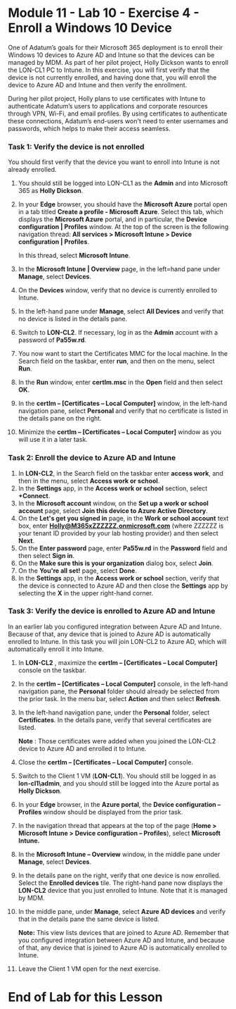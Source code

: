 # Module 11 - Lab 10 - Exercise 4 - Enroll a Windows 10 Device

One of Adatum’s goals for their Microsoft 365 deployment is to enroll their Windows 10 devices to Azure AD and Intune so that the devices can be managed by MDM. As part of her pilot project, Holly Dickson wants to enroll the LON-CL1 PC to Intune. In this exercise, you will first verify that the device is not currently enrolled, and having done that, you will enroll the device to Azure AD and Intune and then verify the enrollment. 

During her pilot project, Holly plans to use certificates with Intune to authenticate Adatum’s users to applications and corporate resources through VPN, Wi-Fi, and email profiles. By using certificates to authenticate these connections, Adatum’s end-users won't need to enter usernames and passwords, which helps to make their access seamless. 

### Task 1: Verify the device is not enrolled
You should first verify that the device you want to enroll into Intune is not already enrolled. 

1. You should still be logged into LON-CL1 as the **Admin** and into Microsoft 365 as **Holly Dickson**.
2. In your **Edge** browser, you should have the **Microsoft Azure** portal open in a tab titled **Create a profile - Microsoft Azure**. Select this tab, which displays the **Microsoft Azure** portal, and in particular, the **Device configuration | Profiles** window. At the top of the screen is the following navigation thread: **All services > Microsoft Intune > Device configuration | Profiles**. <br/>

   In this thread, select **Microsoft Intune**.
3. In the **Microsoft Intune | Overview** page, in the left=hand pane under **Manage**, select **Devices**.
4. On the **Devices** window, verify that no device is currently enrolled to Intune.
5. In the left-hand pane under **Manage**, select **All Devices** and verify that no device is listed in the details pane.
6. Switch to **LON-CL2**. If necessary, log in as the **Admin** account with a password of **Pa55w.rd**.
7. You now want to start the Certificates MMC for the local machine. In the Search field on the taskbar, enter **run**, and then on the menu, select **Run**.
8. In the **Run** window, enter **certlm.msc** in the **Open** field and then select **OK**.
9. In the **certlm – [Certificates – Local Computer]** window, in the left-hand navigation pane, select **Personal** and verify that no certificate is listed in the details pane on the right.
10. Minimize the **certlm – [Certificates – Local Computer]** window as you will use it in a later task.

### Task 2: Enroll the device to Azure AD and Intune

1. In **LON-CL2**, in the Search field on the taskbar enter **access work**, and then in the menu, select **Access work or school**.
2. In the **Settings** app, in the **Access work or school** section, select **+Connect**.
3. In the **Microsoft account** window, on the **Set up a work or school account** page, select **Join this device to Azure Active Directory**.
4. On the **Let's get you signed in** page, in the **Work or school account** text box, enter **Holly@M365xZZZZZZ.onmicrosoft.com** (where ZZZZZZ is your tenant ID provided by your lab hosting provider) and then select **Next**.
5. On the **Enter password** page, enter **Pa55w.rd** in the **Password** field and then select **Sign in**.
6. On the **Make sure this is your organization** dialog box, select **Join**.
7. On the **You&#39;re all set!** page, select **Done**.
8. In the **Settings** app, in the **Access work or school** section, verify that the device is connected to Azure AD and then close the **Settings** app by selecting the **X** in the upper right-hand corner.

### Task 3: Verify the device is enrolled to Azure AD and Intune
In an earlier lab you configured integration between Azure AD and Intune. Because of that, any device that is joined to Azure AD is automatically enrolled to Intune. In this task you will join LON-CL2 to Azure AD, which will automatically enroll it into Intune.

1. In **LON-CL2** , maximize the **certlm – [Certificates – Local Computer]** console on the taskbar.
2. In the **certlm – [Certificates – Local Computer]** console, in the left-hand navigation pane, the **Personal** folder should already be selected from the prior task. In the menu bar, select **Action** and then select **Refresh**.
3. In the left-hand navigation pane, under the **Personal** folder, select **Certificates**. In the details pane, verify that several certificates are listed.<br/>

    **Note** : Those certificates were added when you joined the LON-CL2 device to Azure AD and enrolled it to Intune.
4. Close the **certlm – [Certificates – Local Computer]**  console.
5. Switch to the Client 1 VM (**LON-CL1**). You should still be logged in as **lon-cl1\admin**, and you should still be logged into the Azure portal as **Holly Dickson**.
6. In your **Edge** browser, in the **Azure portal**, the **Device configuration – Profiles** window should be displayed from the prior task.
7. In the navigation thread that appears at the top of the page (**Home > Microsoft Intune > Device configuration – Profiles**), select **Microsoft Intune.**
8. In the **Microsoft Intune – Overview** window, in the middle pane under **Manage**, select **Devices**.
9. In the details pane on the right, verify that one device is now enrolled. Select the **Enrolled devices** tile. The right-hand pane now displays the **LON-CL2** device that you just enrolled to Intune. Note that it is managed by MDM.
10. In the middle pane, under **Manage**, select **Azure AD devices** and verify that in the details pane the same device is listed.<br/>

    **Note:** This view lists devices that are joined to Azure AD. Remember that you configured integration between Azure AD and Intune, and because of that, any device that is joined to Azure AD is automatically enrolled to Intune.
11. Leave the Client 1 VM open for the next exercise.


# End of Lab for this Lesson
